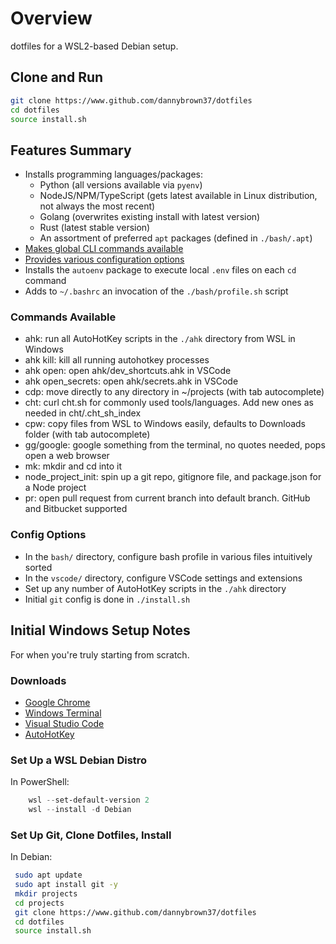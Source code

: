 # Overview

dotfiles for a WSL2-based Debian setup.

## Clone and Run

``` bash
git clone https://www.github.com/dannybrown37/dotfiles
cd dotfiles
source install.sh
```

## Features Summary

* Installs programming languages/packages:
  * Python (all versions available via `pyenv`)
  * NodeJS/NPM/TypeScript (gets latest available in Linux distribution, not always the most recent)
  * Golang (overwrites existing install with latest version)
  * Rust (latest stable version)
  * An assortment of preferred `apt` packages (defined in `./bash/.apt`)
* [Makes global CLI commands available](#commands-available)
* [Provides various configuration options](#config-options)
* Installs the `autoenv` package to execute local `.env` files on each `cd` command
* Adds to `~/.bashrc` an invocation of the `./bash/profile.sh` script

### Commands Available

* ahk: run all AutoHotKey scripts in the `./ahk` directory from WSL in Windows
* ahk kill: kill all running autohotkey processes
* ahk open: open ahk/dev_shortcuts.ahk in VSCode
* ahk open_secrets: open ahk/secrets.ahk in VSCode
* cdp: move directly to any directory in ~/projects (with tab autocomplete)
* cht: curl cht.sh for commonly used tools/languages. Add new ones as needed in cht/.cht_sh_index
* cpw: copy files from WSL to Windows easily, defaults to Downloads folder (with tab autocomplete)
* gg/google: google something from the terminal, no quotes needed, pops open a web browser
* mk: mkdir and cd into it
* node_project_init: spin up a git repo, gitignore file, and package.json for a Node project
* pr: open pull request from current branch into default branch. GitHub and Bitbucket supported

### Config Options

* In the `bash/` directory, configure bash profile in various files intuitively sorted
* In the `vscode/` directory, configure VSCode settings and extensions
* Set up any number of AutoHotKey scripts in the `./ahk` directory
* Initial `git` config is done in `./install.sh`

## Initial Windows Setup Notes

For when you're truly starting from scratch.

### Downloads

* [Google Chrome](https://www.google.com/search?q=google+chrome+download)
* [Windows Terminal](https://www.google.com/search?q=windows+terminal+download)
* [Visual Studio Code](https://www.google.com/search?q=vs+code+download)
* [AutoHotKey](https://www.autohotkey.com/download/)

### Set Up a WSL Debian Distro

In PowerShell:

``` powershell
    wsl --set-default-version 2
    wsl --install -d Debian
```

### Set Up Git, Clone Dotfiles, Install

In Debian:

``` bash
 sudo apt update
 sudo apt install git -y
 mkdir projects
 cd projects
 git clone https://www.github.com/dannybrown37/dotfiles
 cd dotfiles
 source install.sh
```
